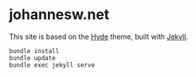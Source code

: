 # johannesw.net

This site is based on the [Hyde](https://github.com/poole/hyde) theme, built with [Jekyll](http://jekyllrb.com).

    bundle install
    bundle update
    bundle exec jekyll serve
